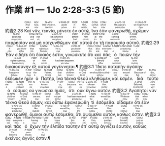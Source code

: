 # 作業 #1 — 1Jo 2:28-3:3 (5 節)


 <rt>約壹2:28</rt> <RUBY><ruby><ruby>Καὶ<rt>καί</rt></ruby><rt>And</rt></ruby><rt>CONJ</rt></RUBY> <RUBY><ruby><ruby>νῦν‚<rt>νῦν</rt></ruby><rt>now‚</rt></ruby><rt>ADV</rt></RUBY> <RUBY><ruby><ruby>τεκνία‚<rt>τεκνίον</rt></ruby><rt>little children‚</rt></ruby><rt>N-VPN</rt></RUBY> <RUBY><ruby><ruby>μένετε<rt>μένω</rt></ruby><rt>abide</rt></ruby><rt>V-PAM-2P</rt></RUBY> <RUBY><ruby><ruby>ἐν<rt>ἐν</rt></ruby><rt>in</rt></ruby><rt>PREP</rt></RUBY> <RUBY><ruby><ruby>αὐτῷ‚<rt>αὐτός</rt></ruby><rt>Him‚</rt></ruby><rt>P-DSM</rt></RUBY> <RUBY><ruby><ruby>ἵνα<rt>ἵνα</rt></ruby><rt>so that</rt></ruby><rt>CONJ</rt></RUBY> <RUBY><ruby><ruby>ἐὰν<rt>ἐάν</rt></ruby><rt>when</rt></ruby><rt>CONJ</rt></RUBY> <RUBY><ruby><ruby>φανερωθῇ‚<rt>φανερόω</rt></ruby><rt>He appears</rt></ruby><rt>V-APS-3S</rt></RUBY> <RUBY><ruby><ruby>σχῶμεν<rt>ἔχω</rt></ruby><rt>we might have</rt></ruby><rt>V-2AAS-1P</rt></RUBY> <RUBY><ruby><ruby>παρρησίαν<rt>παρρησία</rt></ruby><rt>boldness</rt></ruby><rt>N-ASF</rt></RUBY> <RUBY><ruby><ruby>καὶ<rt>καί</rt></ruby><rt>and</rt></ruby><rt>CONJ</rt></RUBY> <RUBY><ruby><ruby>μὴ<rt>μή</rt></ruby><rt>not</rt></ruby><rt>PRT-N</rt></RUBY> <RUBY><ruby><ruby>αἰσχυνθῶμεν<rt>αἰσχύνω</rt></ruby><rt>be ashamed</rt></ruby><rt>V-APS-1P</rt></RUBY> <RUBY><ruby><ruby>ἀπ᾽<rt>ἀπό</rt></ruby><rt>before</rt></ruby><rt>PREP</rt></RUBY> <RUBY><ruby><ruby>αὐτοῦ<rt>αὐτός</rt></ruby><rt>Him</rt></ruby><rt>P-GSM</rt></RUBY> <RUBY><ruby><ruby>ἐν<rt>ἐν</rt></ruby><rt>at</rt></ruby><rt>PREP</rt></RUBY> <RUBY><ruby><ruby>τῇ<rt>ὁ</rt></ruby><rt>the</rt></ruby><rt>T-DSF</rt></RUBY> <RUBY><ruby><ruby>παρουσίᾳ<rt>παρουσία</rt></ruby><rt>coming</rt></ruby><rt>N-DSF</rt></RUBY> <RUBY><ruby><ruby>αὐτοῦ.<rt>αὐτός</rt></ruby><rt>of Him.</rt></ruby><rt>P-GSM</rt></RUBY> <rt>約壹2:29</rt> <RUBY><ruby><ruby>Ἐὰν<rt>ἐάν</rt></ruby><rt>If</rt></ruby><rt>CONJ</rt></RUBY> <RUBY><ruby><ruby>εἰδῆτε<rt>εἴδω</rt></ruby><rt>you know</rt></ruby><rt>V-RAS-2P</rt></RUBY> <RUBY><ruby><ruby>ὅτι<rt>ὅτι</rt></ruby><rt>that</rt></ruby><rt>CONJ</rt></RUBY> <RUBY><ruby><ruby>δίκαιός<rt>δίκαιος</rt></ruby><rt>righteous</rt></ruby><rt>A-NSM</rt></RUBY> <RUBY><ruby><ruby>ἐστιν‚<rt>εἰμί</rt></ruby><rt>He is‚</rt></ruby><rt>V-PAI-3S</rt></RUBY> <RUBY><ruby><ruby>γινώσκετε<rt>γινώσκω</rt></ruby><rt>you know</rt></ruby><rt>V-PAI-2P</rt></RUBY> <RUBY><ruby><ruby>ὅτι<rt>ὅτι</rt></ruby><rt>that</rt></ruby><rt>CONJ</rt></RUBY> <RUBY><ruby><ruby>καὶ<rt>καί</rt></ruby><rt>also</rt></ruby><rt>CONJ</rt></RUBY> <RUBY><ruby><ruby>πᾶς<rt>πᾶς</rt></ruby><rt>everyone</rt></ruby><rt>A-NSM</rt></RUBY> <RUBY><ruby><ruby>ὁ<rt>ὁ</rt></ruby><rt>‑</rt></ruby><rt>T-NSM</rt></RUBY> <RUBY><ruby><ruby>ποιῶν<rt>ποιέω</rt></ruby><rt>practicing</rt></ruby><rt>V-PAP-NSM</rt></RUBY> <RUBY><ruby><ruby>τὴν<rt>ὁ</rt></ruby><rt>‑</rt></ruby><rt>T-ASF</rt></RUBY> <RUBY><ruby><ruby>δικαιοσύνην<rt>δικαιοσύνη</rt></ruby><rt>righteousness‚</rt></ruby><rt>N-ASF</rt></RUBY> <RUBY><ruby><ruby>ἐξ<rt>ἐκ</rt></ruby><rt>of</rt></ruby><rt>PREP</rt></RUBY> <RUBY><ruby><ruby>αὐτοῦ<rt>αὐτός</rt></ruby><rt>Him</rt></ruby><rt>P-GSM</rt></RUBY> <RUBY><ruby><ruby>γεγέννηται.¶<rt>γεννάω</rt></ruby><rt>has been begotten.</rt></ruby><rt>V-RPI-3S</rt></RUBY> <rt>約壹3:1</rt> <RUBY><ruby><ruby>Ἴδετε<rt>εἴδω</rt></ruby><rt>Behold</rt></ruby><rt>V-2AAM-2P</rt></RUBY> <RUBY><ruby><ruby>ποταπὴν<rt>ποταπός</rt></ruby><rt>what</rt></ruby><rt>I-ASF</rt></RUBY> <RUBY><ruby><ruby>ἀγάπην<rt>ἀγάπη</rt></ruby><rt>love</rt></ruby><rt>N-ASF</rt></RUBY> <RUBY><ruby><ruby>δέδωκεν<rt>δίδωμι</rt></ruby><rt>has given</rt></ruby><rt>V-RAI-3S</rt></RUBY> <RUBY><ruby><ruby>ἡμῖν<rt>ἐγώ</rt></ruby><rt>to us</rt></ruby><rt>P-1DP</rt></RUBY> <RUBY><ruby><ruby>ὁ<rt>ὁ</rt></ruby><rt>the</rt></ruby><rt>T-NSM</rt></RUBY> <RUBY><ruby><ruby>Πατὴρ‚<rt>πατήρ</rt></ruby><rt>Father‚</rt></ruby><rt>N-NSM</rt></RUBY> <RUBY><ruby><ruby>ἵνα<rt>ἵνα</rt></ruby><rt>that</rt></ruby><rt>CONJ</rt></RUBY> <RUBY><ruby><ruby>τέκνα<rt>τέκνον</rt></ruby><rt>children</rt></ruby><rt>N-NPN</rt></RUBY> <RUBY><ruby><ruby>Θεοῦ<rt>θεός</rt></ruby><rt>of God</rt></ruby><rt>N-GSM</rt></RUBY> <RUBY><ruby><ruby>κληθῶμεν‚<rt>καλέω</rt></ruby><rt>we should be called -</rt></ruby><rt>V-APS-1P</rt></RUBY> <RUBY><ruby><ruby>καὶ<rt>καί</rt></ruby><rt>and</rt></ruby><rt>CONJ</rt></RUBY> <RUBY><ruby><ruby>ἐσμέν.<rt>εἰμί</rt></ruby><rt>we are!</rt></ruby><rt>V-PAI-1P</rt></RUBY> <RUBY><ruby><ruby>διὰ<rt>διά</rt></ruby><rt>Because of</rt></ruby><rt>PREP</rt></RUBY> <RUBY><ruby><ruby>τοῦτο<rt>οὗτος</rt></ruby><rt>this‚</rt></ruby><rt>D-ASN</rt></RUBY> <RUBY><ruby><ruby>ὁ<rt>ὁ</rt></ruby><rt>the</rt></ruby><rt>T-NSM</rt></RUBY> <RUBY><ruby><ruby>κόσμος<rt>κόσμος</rt></ruby><rt>world</rt></ruby><rt>N-NSM</rt></RUBY> <RUBY><ruby><ruby>οὐ<rt>οὐ</rt></ruby><rt>not</rt></ruby><rt>PRT-N</rt></RUBY> <RUBY><ruby><ruby>γινώσκει<rt>γινώσκω</rt></ruby><rt>knows</rt></ruby><rt>V-PAI-3S</rt></RUBY> <RUBY><ruby><ruby>ἡμᾶς‚<rt>ἐγώ</rt></ruby><rt>us‚</rt></ruby><rt>P-1AP</rt></RUBY> <RUBY><ruby><ruby>ὅτι<rt>ὅτι</rt></ruby><rt>because</rt></ruby><rt>CONJ</rt></RUBY> <RUBY><ruby><ruby>οὐκ<rt>οὐ</rt></ruby><rt>not</rt></ruby><rt>PRT-N</rt></RUBY> <RUBY><ruby><ruby>ἔγνω<rt>γινώσκω</rt></ruby><rt>it knew</rt></ruby><rt>V-2AAI-3S</rt></RUBY> <RUBY><ruby><ruby>αὐτόν.<rt>αὐτός</rt></ruby><rt>Him.</rt></ruby><rt>P-ASM</rt></RUBY> <rt>約壹3:2</rt> <RUBY><ruby><ruby>Ἀγαπητοί<rt>ἀγαπητός</rt></ruby><rt>Beloved‚</rt></ruby><rt>A-VPM</rt></RUBY> <RUBY><ruby><ruby>νῦν<rt>νῦν</rt></ruby><rt>now</rt></ruby><rt>ADV</rt></RUBY> <RUBY><ruby><ruby>τέκνα<rt>τέκνον</rt></ruby><rt>children</rt></ruby><rt>N-NPN</rt></RUBY> <RUBY><ruby><ruby>Θεοῦ<rt>θεός</rt></ruby><rt>of God</rt></ruby><rt>N-GSM</rt></RUBY> <RUBY><ruby><ruby>ἐσμεν‚<rt>εἰμί</rt></ruby><rt>are we‚</rt></ruby><rt>V-PAI-1P</rt></RUBY> <RUBY><ruby><ruby>καὶ<rt>καί</rt></ruby><rt>and</rt></ruby><rt>CONJ</rt></RUBY> <RUBY><ruby><ruby>οὔπω<rt>οὔπω</rt></ruby><rt>not yet</rt></ruby><rt>ADV</rt></RUBY> <RUBY><ruby><ruby>ἐφανερώθη<rt>φανερόω</rt></ruby><rt>has been revealed</rt></ruby><rt>V-API-3S</rt></RUBY> <RUBY><ruby><ruby>τί<rt>τίς</rt></ruby><rt>what</rt></ruby><rt>I-NSN</rt></RUBY> <RUBY><ruby><ruby>ἐσόμεθα.<rt>εἰμί</rt></ruby><rt>we will be.</rt></ruby><rt>V-FDI-1P</rt></RUBY> <RUBY><ruby><ruby>οἴδαμεν<rt>εἴδω</rt></ruby><rt>We know</rt></ruby><rt>V-RAI-1P</rt></RUBY> <RUBY><ruby><ruby>ὅτι<rt>ὅτι</rt></ruby><rt>that</rt></ruby><rt>CONJ</rt></RUBY> <RUBY><ruby><ruby>ἐὰν<rt>ἐάν</rt></ruby><rt>when</rt></ruby><rt>CONJ</rt></RUBY> <RUBY><ruby><ruby>φανερωθῇ‚<rt>φανερόω</rt></ruby><rt>He appears‚</rt></ruby><rt>V-APS-3S</rt></RUBY> <RUBY><ruby><ruby>ὅμοιοι<rt>ὅμοιος</rt></ruby><rt>like</rt></ruby><rt>A-NPM</rt></RUBY> <RUBY><ruby><ruby>αὐτῷ<rt>αὐτός</rt></ruby><rt>Him</rt></ruby><rt>P-DSM</rt></RUBY> <RUBY><ruby><ruby>ἐσόμεθα‚<rt>εἰμί</rt></ruby><rt>we will be‚</rt></ruby><rt>V-FDI-1P</rt></RUBY> <RUBY><ruby><ruby>ὅτι<rt>ὅτι</rt></ruby><rt>for</rt></ruby><rt>CONJ</rt></RUBY> <RUBY><ruby><ruby>ὀψόμεθα<rt>ὁράω</rt></ruby><rt>we will see</rt></ruby><rt>V-FDI-1P</rt></RUBY> <RUBY><ruby><ruby>αὐτὸν‚<rt>αὐτός</rt></ruby><rt>Him</rt></ruby><rt>P-ASM</rt></RUBY> <RUBY><ruby><ruby>καθώς<rt>καθώς</rt></ruby><rt>as</rt></ruby><rt>CONJ</rt></RUBY> <RUBY><ruby><ruby>ἐστιν.<rt>εἰμί</rt></ruby><rt>He is.</rt></ruby><rt>V-PAI-3S</rt></RUBY> <rt>約壹3:3</rt> <RUBY><ruby><ruby>καὶ<rt>καί</rt></ruby><rt>And</rt></ruby><rt>CONJ</rt></RUBY> <RUBY><ruby><ruby>πᾶς<rt>πᾶς</rt></ruby><rt>everyone</rt></ruby><rt>A-NSM</rt></RUBY> <RUBY><ruby><ruby>ὁ<rt>ὁ</rt></ruby><rt>‑</rt></ruby><rt>T-NSM</rt></RUBY> <RUBY><ruby><ruby>ἔχων<rt>ἔχω</rt></ruby><rt>having</rt></ruby><rt>V-PAP-NSM</rt></RUBY> <RUBY><ruby><ruby>τὴν<rt>ὁ</rt></ruby><rt>the</rt></ruby><rt>T-ASF</rt></RUBY> <RUBY><ruby><ruby>ἐλπίδα<rt>ἐλπίς</rt></ruby><rt>hope</rt></ruby><rt>N-ASF</rt></RUBY> <RUBY><ruby><ruby>ταύτην<rt>οὗτος</rt></ruby><rt>this</rt></ruby><rt>D-ASF</rt></RUBY> <RUBY><ruby><ruby>ἐπ᾽<rt>ἐπί</rt></ruby><rt>in</rt></ruby><rt>PREP</rt></RUBY> <RUBY><ruby><ruby>αὐτῷ<rt>αὐτός</rt></ruby><rt>Him‚</rt></ruby><rt>P-DSM</rt></RUBY> <RUBY><ruby><ruby>ἁγνίζει<rt>ἁγνίζω</rt></ruby><rt>purifies</rt></ruby><rt>V-PAI-3S</rt></RUBY> <RUBY><ruby><ruby>ἑαυτὸν‚<rt>ἑαυτοῦ</rt></ruby><rt>himself‚</rt></ruby><rt>F-3ASM</rt></RUBY> <RUBY><ruby><ruby>καθὼς<rt>καθώς</rt></ruby><rt>just as</rt></ruby><rt>CONJ</rt></RUBY> <RUBY><ruby><ruby>ἐκεῖνος<rt>ἐκεῖνος</rt></ruby><rt>He</rt></ruby><rt>D-NSM</rt></RUBY> <RUBY><ruby><ruby>ἁγνός<rt>ἁγνός</rt></ruby><rt>pure</rt></ruby><rt>A-NSM</rt></RUBY> <RUBY><ruby><ruby>ἐστιν.¶<rt>εἰμί</rt></ruby><rt>is.</rt></ruby><rt>V-PAI-3S</rt></RUBY>
 